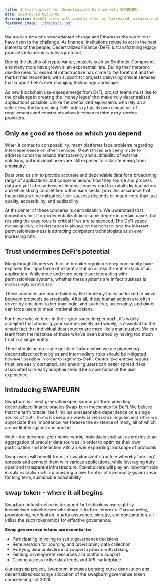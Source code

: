 ```yaml
---
title: Infrastructure for Decentralized Finance with SWAPBURN
date: 2020-08-16 00:00:00
description: OctoFi users will benefit from an ‘octomized’ structure whereby 'tentacles' connect them with various applications, while leveraging truly open and transparent infrastructure.
featured_image: '/images/1.jpg'
---
```


We are in a time of unprecedented change and Ethereans the world over have risen to the challenge. As financial institutions refuse to act in the best interests of the people, Decentralized Finance (DeFi) is transforming legacy products into permissionless protocols. 

During the depths of crypto winter, projects such as Synthetix, Compound, and many more have grown at an exponential rate. During their meteoric rise the need for essential infrastructure has come to the forefront and the market has responded, with support for projects delivering critical services that support DeFi’s ever changing technology landscape.

As new blockchain use-cases emerge from DeFi, project teams must rise to the challenge in creating the ‘money legos’ that make truly decentralized applications possible. Unlike the centralized equivalents who rely on a select few, the burgeoning DeFi industry has its own unique set of requirements and constraints when it comes to third party service providers.

## Only as good as those on which you depend 

When it comes to composability, many platforms face problems regarding interdependence on other services. Great strides are being made to address concerns around transparency and auditability of external solutions, but individual users are still exposed to risks stemming from ambiguity. 

Data oracles aim to provide accurate and dependable data for a broadening range of applications, but concerns around how they source and process data are yet to be addressed. Inconsistencies lead to exploits by bad actors and while strong competition within each sector provides assurance that these risks will be mitigated, their success depends on much more than just quality, accessibility, and auditability. 

At the center of these concerns is centralization. We understand that innovators must forgo decentralization to some degree in certain cases, but resisting the easy route is critical if we are to succeed. The DeFi space moves quickly, obsolescence is always on the horizon, and the inherent permissionless-ness is attracting competent technologists at an ever increasing rate. 

## Trust undermines DeFi’s potential 

Many thought leaders within the broader cryptocurrency community have explored the importance of decentralization across the entire stack of an application. While more and more people are interacting with permissionless systems, whether these systems are in fact trustless is increasingly scrutinized. 

These concerns are exacerbated by the tendency for value locked to move between protocols so erratically. After all, these human actions are often driven by emotions rather than logic, and such fear, uncertainty, and doubt can force users to make irrational decisions. 

For those who’ve been in the crypto space long enough, it’s widely accepted that choosing your sources wisely and widely, is essential for the simple fact that individual data sources are more likely manipulated. We can learn from the mistakes of those who’ve been burned by having too much trust in a single entity. 

There should be no single points of failure when we are pioneering decentralized technologies and intermediary risks should be mitigated however possible in order to legitimize DeFi. Centralized entities require trust, are easily corrupted, and ensuring users can better spread risks associated with early adoption should be a core focus of the user experience. 

## Introducing SWAPBURN

Swapburn is a next generation open source platform providing decentralized finance <s>oracles</s> Swap-burn mechanics for DeFi. We believe that the term ‘oracle’ itself implies unreasonable dependence on a single source of truth. In most cases, an oracle is viewed as singular, and while we appreciate their importance, we foresee the existence of many, all of which are auditable against one another. 

Within the decentralized finance world, individuals shall act as proxies to an aggregation of oracular data sources, in order to optimize their own participation and interaction with an ever expanding landscape of protocols. 

Swap users will benefit from an ‘swaptomized’ structure whereby 'burning' spreads and connect them with various applications, while leveraging truly open and transparent infrastructure. Stakeholders will play an important role in data validation while pioneering a new frontier of community governance for long term, sustainable adaptability.

## swap token - where it all begins

Swapburn infrastructure is designed for frictionless oversight by incentivised stakeholders who share in its best interests. Data sourcing, provisioning, verification, quality assurance, storage, and consumption, all utilise the such tokenomics for effective governance. 

**Swap governance tokens are essential to:**

* Participating in voting to settle governance decisions
* Remuneration for sourcing and provisioning data collection
* Verifying data tentacles and support systems with staking
* Funding development resources and platform support
* Gaining access to live data feeds and API marketplace

Our flagship project, [Swapburn](/projects/token), includes bonding curve distribution and decentralized exchange allocation of the swapburn governance token commencing oct 2020.
